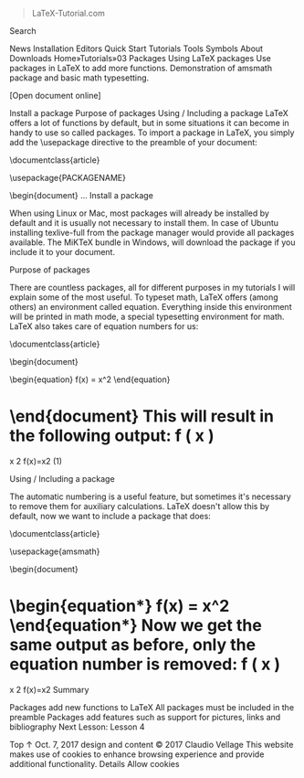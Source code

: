 > LaTeX-Tutorial.com

Search

News
Installation
Editors
Quick Start
Tutorials 
Tools 
Symbols 
About 
Downloads
Home»Tutorials»03 Packages
Using LaTeX packages
Use packages in LaTeX to add more functions. Demonstration of amsmath package and basic math typesetting.



 
[Open document online]

Install a package
Purpose of packages
Using / Including a package
LaTeX offers a lot of functions by default, but in some situations it can become in handy to use so called packages. To import a package in LaTeX, you simply add the \usepackage directive to the preamble of your document:

\documentclass{article}

\usepackage{PACKAGENAME}

\begin{document}
...
Install a package

When using Linux or Mac, most packages will already be installed by default and it is usually not necessary to install them. In case of Ubuntu installing texlive-full from the package manager would provide all packages available. The MiKTeX bundle in Windows, will download the package if you include it to your document.

Purpose of packages

There are countless packages, all for different purposes in my tutorials I will explain some of the most useful. To typeset math, LaTeX offers (among others) an environment called equation. Everything inside this environment will be printed in math mode, a special typesetting environment for math. LaTeX also takes care of equation numbers for us:

\documentclass{article}

\begin{document}

\begin{equation}
  f(x) = x^2
\end{equation}

\end{document}
This will result in the following output: 
f
(
x
)
=
x
2
f(x)=x2 (1)

Using / Including a package

The automatic numbering is a useful feature, but sometimes it's necessary to remove them for auxiliary calculations. LaTeX doesn't allow this by default, now we want to include a package that does:

\documentclass{article}

\usepackage{amsmath}

\begin{document}

\begin{equation*}
  f(x) = x^2
\end{equation*}
Now we get the same output as before, only the equation number is removed: 
f
(
x
)
=
x
2
f(x)=x2
Summary

Packages add new functions to LaTeX
All packages must be included in the preamble
Packages add features such as support for pictures, links and bibliography
Next Lesson: Lesson 4


 
Top ↑ Oct. 7, 2017
design and content © 2017 Claudio Vellage
This website makes use of cookies to enhance browsing experience and provide additional functionality. Details Allow cookies
